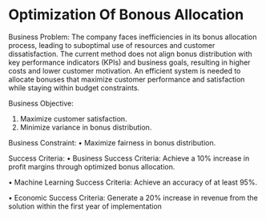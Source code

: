# Optimization Of Bonous Allocation


Business Problem:
The company faces inefficiencies in its bonus allocation process, leading to suboptimal use of 
resources and customer dissatisfaction. The current method does not align bonus distribution with 
key performance indicators (KPIs) and business goals, resulting in higher costs and lower customer 
motivation. An efficient system is needed to allocate bonuses that maximize customer performance 
and satisfaction while staying within budget constraints.

Business Objective:
1. Maximize customer satisfaction.
2. Minimize variance in bonus distribution.

Business Constraint:
• Maximize fairness in bonus distribution.

Success Criteria:
• Business Success Criteria: Achieve a 10% increase in profit margins through optimized bonus 
allocation.

• Machine Learning Success Criteria: Achieve an accuracy of at least 95%.

• Economic Success Criteria: Generate a 20% increase in revenue from the solution within the 
first year of implementation




